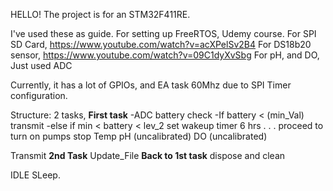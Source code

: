 HELLO! 
The project is for an STM32F411RE. 

I've used these as guide. 
For setting up FreeRTOS, 
  Udemy course. 
For SPI SD Card, 
  https://www.youtube.com/watch?v=acXPelSv2B4
For DS18b20 sensor, 
  https://www.youtube.com/watch?v=09C1dyXvSbg
For pH, and DO, 
  Just used ADC 

Currently, it has a lot of GPIOs, and EA task 
60Mhz due to SPI Timer configuration. 

Structure: 2 tasks, 
**First task**
  -ADC battery check 
  -If battery < (min_Val)
    transmit
  -else 
    if min < battery < lev_2
      set wakeup timer 6 hrs
    .
    .
    .
  proceed to turn on pumps 
  stop
  Temp 
  pH (uncalibrated)
  DO (uncalibrated)

  Transmit 
**2nd Task**
  Update_File
**Back to 1st task**
  dispose and clean

  IDLE SLeep. 
